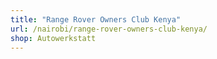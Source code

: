 ```yaml
---
title: "Range Rover Owners Club Kenya"
url: /nairobi/range-rover-owners-club-kenya/
shop: Autowerkstatt
---
```

